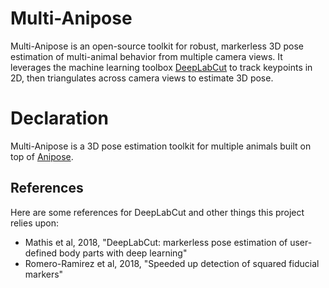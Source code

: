 # Multi-Anipose

Multi-Anipose is an open-source toolkit for robust, markerless 3D pose estimation of multi-animal behavior from multiple camera views. It leverages the machine learning toolbox [DeepLabCut](https://github.com/AlexEMG/DeepLabCut) to track keypoints in 2D, then triangulates across camera views to estimate 3D pose.

# Declaration

Multi-Anipose is a 3D pose estimation toolkit for multiple animals built on top of [Anipose](https://github.com/lambdaloop/anipose).

## References

Here are some references for DeepLabCut and other things this project relies upon:
- Mathis et al, 2018, "DeepLabCut: markerless pose estimation of user-defined body parts with deep learning"
- Romero-Ramirez et al, 2018, "Speeded up detection of squared fiducial markers"

